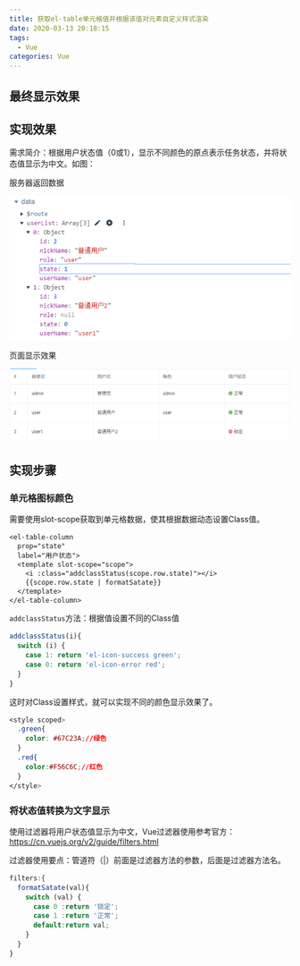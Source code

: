 ```yaml
---
title: 获取el-table单元格值并根据该值对元素自定义样式渲染
date: 2020-03-13 20:18:15
tags:
  - Vue
categories: Vue
---
```


## 最终显示效果

## 实现效果

需求简介：根据用户状态值（0或1），显示不同颜色的原点表示任务状态，并将状态值显示为中文。如图：<!--more-->

服务器返回数据

![服务器返回数据](./gets-the-el-table-cell-value-and-renders-the-element-custom-style-in-element-ui/img-1.png)

页面显示效果

![页面显示效果](./gets-the-el-table-cell-value-and-renders-the-element-custom-style-in-element-ui/img-2.png)

## 实现步骤

### 单元格图标颜色

需要使用slot-scope获取到单元格数据，使其根据数据动态设置Class值。

```vue
<el-table-column
  prop="state"
  label="用户状态">
  <template slot-scope="scope">
    <i :class="addclassStatus(scope.row.state)"></i>
    {{scope.row.state | formatSatate}}
  </template>
</el-table-column>
```

`addclassStatus`方法：根据值设置不同的Class值

```javascript
addclassStatus(i){
  switch (i) {
    case 1: return 'el-icon-success green';
    case 0: return 'el-icon-error red';
  }
}
```

这时对Class设置样式，就可以实现不同的颜色显示效果了。

```css
<style scoped>
  .green{
    color: #67C23A;//绿色
  }
  .red{
    color:#F56C6C;//红色
  }
</style>
```

### 将状态值转换为文字显示

使用过滤器将用户状态值显示为中文，Vue过滤器使用参考官方：https://cn.vuejs.org/v2/guide/filters.html

过滤器使用要点：管道符（|）前面是过滤器方法的参数，后面是过滤器方法名。

```javascript
filters:{
  formatSatate(val){
    switch (val) {
      case 0 :return '锁定';
      case 1 :return '正常';
      default:return val;
    }
  }
}
```

